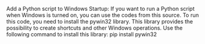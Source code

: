 Add a Python script to Windows Startup: 
If you want to run a Python script when Windows is turned on, you can use the codes from this source. 
To run this code, you need to install the pywin32 library. 
This library provides the possibility to create shortcuts and other Windows operations. 
Use the following command to install this library: 
pip install pywin32 
